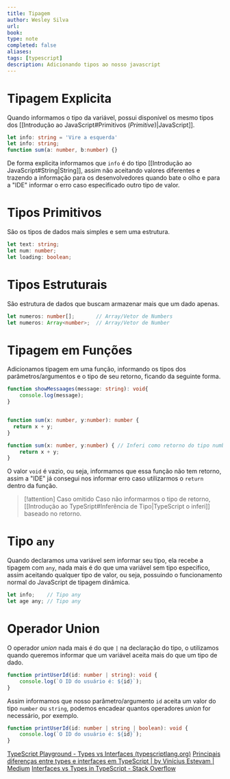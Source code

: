 ```yaml
---
title: Tipagem
author: Wesley Silva
url:
book:
type: note
completed: false
aliases:
tags: [typescript]
description: Adicionando tipos ao nosso javascript
---
```

# Tipagem Explicita
Quando informamos o tipo da variável, possui disponível os mesmo tipos dos [[Introdução ao JavaScript#Primitivos (*Primitive*)|JavaScript]].

```typescript
let info: string = 'Vire a esquerda'
let info: string;
function sum(a: number, b:number) {}
```

De forma explicita informamos que `info` é do tipo [[Introdução ao JavaScript#String|String]], assim não aceitando valores diferentes e trazendo a informação para os desenvolvedores quando bate o olho e para a "IDE" informar o erro caso especificado outro tipo de valor.

# Tipos Primitivos
São os tipos de dados mais simples e sem uma estrutura.

```typescript
let text: string;
let num: number;
let loading: boolean;
```

# Tipos Estruturais
São estrutura de dados que buscam armazenar mais que um dado apenas.

```typescript
let numeros: number[];       // Array/Vetor de Numbers
let numeros: Array<number>;  // Array/Vetor de Number
```

# Tipagem em Funções
Adicionamos tipagem em uma função, informando os tipos dos parâmetros/argumentos e o tipo de seu retorno, ficando da seguinte forma.

```typescript
function showMessaages(message: string): void{
	console.log(message);
}


function sum(x: number, y:number): number {
  return x + y;
}

function sum(x: number, y:number) { // Inferi como retorno do tipo number.
	return x + y;
}
```

O valor `void` é vazio, ou seja, informamos que essa função não tem retorno, assim a "IDE" já consegui nos informar erro caso utilizarmos o `return` dentro da função.

>[!attention] Caso omitido
>Caso não informarmos o tipo de retorno, [[Introdução ao TypeSript#Inferência de Tipo|TypeScript o inferi]] baseado no retorno.

# Tipo `any`
Quando declaramos uma variável sem informar seu tipo, ela recebe a tipagem com `any`, nada mais é do que uma variável sem tipo especifico, assim aceitando qualquer tipo de valor, ou seja, possuindo o funcionamento normal do JavaScript de tipagem dinâmica.

```typescript
let info;    // Tipo any
let age any; // Tipo any
```

# Operador Union
O operador _union_ nada mais é do que `|` na declaração do tipo, o utilizamos quando queremos informar que um variável aceita mais do que um tipo de dado.

```typescript
function printUserId(id: number | string): void {
	console.log(`O ID do usuário é: ${id}`);
}
```

Assim informamos que nosso parâmetro/argumento `id` aceita um valor do tipo `number` ou `string`, podemos encadear quantos operadores _union_ for necessário, por exemplo.

```typescript
function printUserId(id: number | string | boolean): void {
	console.log(`O ID do usuário é: ${id}`);
}
```

[TypeScript Playground - Types vs Interfaces (typescriptlang.org)](https://www.typescriptlang.org/pt/play?#code/PTAEFEA8EsGcBcCmBbUATA9nU9oAcNZQ8AnaAOwGN8BDbPGkm9RSgG0cdGYDMMTkzNIlABXZAFgAUCFAYARgCtE8DAC5QFJCR41KiIiNwFYAOmnTZ4NgdCwAxxlDyUxRq2iZDbpt1CDofmghQlBKGlhCSzAeUSpA8hpUNGZkA0FQPgEacylpeABPPBEAFXwMAAUI2EYnAF5QAG9pUG4a2A0AJgBuaQBfXrypLUQdPREASXJtXX0q2BqSJ2apVoiIrsG+iylKDHIENwXagEYNMoJ5xfqmto3QTtAB6T2D+CPrzo0pmfGr2tADUadw6Dyeg2ioAq-AAjqIRE4SkUDJQyHh3gBLsSoWBwJAZYQ4WgAc1cBngJFE8FETDYkKxJlgAFuAG6INj+PE0rhOWCIURiSI4JLyDHIXIvfaHBjHJYAZm+01Gs0Q-yWgI+pwhMjAAEFkPJQrBRAQSPAkn5EJAkAdHCw5FSmEQRmN9N5jIRcrIAPJED1EXQAL1ccCFNApNBZGKIKU0SpIfIA53bCf6ADSQxDkOE0aZOF0qoiM+GocTMBgcFlMAC0lAAFpHEBKpIViqAAML8USKZhA0DkDDUkgDjQU+FPUAAMlAF0q1Vqg1bIgASgoKBrgQOhyPMjQ2HyJ9Ofsq-vOltqC+MoZGaE4rTa0ERZ2rli0whg2EFMKPKYhBq0WQwGgNF0fc-36aRL30UAAHE9woBtQHvLNH1AY9XVVM9X1Wd9PzIb9dzA-9QEA4DCL5LYdhsd49kpHsNE7Oje1udZQU6NN+0HGkdzHERnikajQGJeDyAbDQ4LYBDmOBViug4vY8M8dRyMQDjSJAvcD34yEShQpw0GgVRNAWJxyAAZ6IEhWAwNJyBSZBQkAygACu-FERY41+N1uHzcgoxjIxyjMSFwFgYpqD3WykGIWFxyc1yrP0Fx-HZOt+FsWyalJA57VGJYvTAABlEQZQ8pwHPckRInkKy5CQkgljUjAXJiwk2RIORDAa0I4QRGdkVgVF8HgSEAgDZqaC8HxmCg2w9gcvwJKk5taO7ZjhMk0SaEGDapI1Vae21WQAFUCQifw6HSmNoB4UYs0Tc6swpQKTCQzyT28rFeshWaiAcJwaBcM1HqJV7-syVgGy8Aq0JMuxoGJcgbvCUBepI5rXIIQlkLs0Z3owgL2E4OyMEhMs7EQYk4ljNlA2bWbYPDbDWiWchWbIw0P0QXNKKGBm4KMlZWlojQEDIchiV5yFoQ6jBHScDhMFB0JyDtLHXD5Dq920SbQiyGhIVjUgzNIYIWCJphkwwZsl1AAAxaA2DS6KgTfEW7ApChJf6bVbYdp3BxEV2cJqiheq8DRyHEIGtiOsAABFEGKXGSfQI1+SIBRlFwQDDGOdAbru8gHtaqrRkhExDOgFlmDl-tKfDauclAAA5O9plzTAOIYXwrVNTrlaLUR5Ek8IosQekUoDjqIwOLJkAAQ+rT9DFQX7m1kTsFvENOiDSafbESmlIiLTgSLx1QptCcIT-tdzSZ1e1-RI5140LDjEpslCklCAwahwOsVlJpp1AIVc0lAADWGB2o8E-AAd0hPNJwO9DSoAIHme0PdcApDUDsWQdZ4DwDwB0EACA9BQJgfA0w81gC9QQAkWAwA5QAHZOhyhYXKAArMAJcg00TwGrL9asLJYDVl4cAThnQABsAAOTo8iAAMABiSRsj5GdAUdIIAA)
[Principais diferenças entre types e interfaces em TypeScript | by Vinícius Estevam | Medium](https://viniciusestevam.medium.com/principais-diferen%C3%A7as-entre-types-e-interfaces-em-typescript-a00c945e5357)
[Interfaces vs Types in TypeScript - Stack Overflow](https://stackoverflow.com/questions/37233735/interfaces-vs-types-in-typescript/52682220#52682220)
